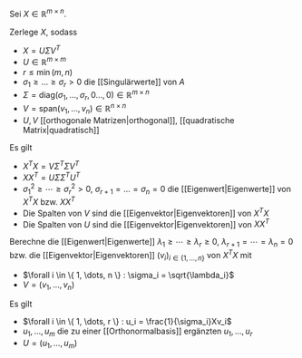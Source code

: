 Sei $X \in \mathbb{R}^{m \times n}$.

Zerlege $X$, sodass
- $X = U\Sigma V^T$
- $U \in \mathbb{R}^{m \times m}$
- $r \le \min(m, n)$
- $\sigma_1 \ge \dots \ge \sigma_r \gt 0$ die [[Singulärwerte]] von $A$
- $\Sigma = \text{diag}(\sigma_1, \dots, \sigma_r, 0 \dots, 0) \in \mathbb{R}^{m \times n}$
- $V = \text{span}(v_1, \dots, v_n) \in \mathbb{R}^{n \times n}$
- $U, V$ [[orthogonale Matrizen|orthogonal]], [[quadratische Matrix|quadratisch]]

Es gilt
- $X^TX = V\Sigma^T\Sigma V^T$
- $XX^T = U\Sigma\Sigma^TU^T$
- $\sigma_1^2 \ge \cdots \ge \sigma_r^2 \gt 0$, $\sigma_{r+1} = \dots = \sigma_n = 0$ die [[Eigenwert|Eigenwerte]] von $X^TX$ bzw. $XX^T$
- Die Spalten von $V$ sind die [[Eigenvektor|Eigenvektoren]] von $X^TX$
- Die Spalten von $U$ sind die [[Eigenvektor|Eigenvektoren]] von $XX^T$

Berechne die [[Eigenwert|Eigenwerte]] $\lambda_1 \ge \cdots \ge \lambda_r \ge 0$, $\lambda_{r+1} = \cdots = \lambda_n = 0$ bzw. die [[Eigenvektor|Eigenvektoren]] $(v_i)_{i \in \{ 1, \dots, n \}}$ von $X^TX$ mit
- $\forall i \in \{ 1, \dots, n \} : \sigma_i = \sqrt{\lambda_i}$
- $V = (v_1, \dots, v_n)$

Es gilt
- $\forall i \in \{ 1, \dots, r \} : u_i = \frac{1}{\sigma_i}Xv_i$
- $u_1, \dots, u_m$ die zu einer [[Orthonormalbasis]] ergänzten $u_1, \dots, u_r$
- $U = (u_1, \dots, u_m)$